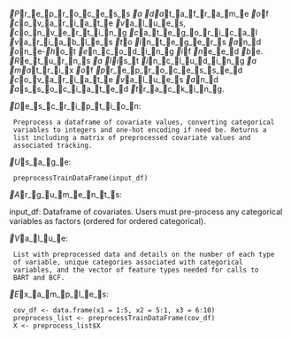 _P_r_e_p_r_o_c_e_s_s _a _d_a_t_a_f_r_a_m_e _o_f _c_o_v_a_r_i_a_t_e _v_a_l_u_e_s, _c_o_n_v_e_r_t_i_n_g _c_a_t_e_g_o_r_i_c_a_l
_v_a_r_i_a_b_l_e_s _t_o _i_n_t_e_g_e_r_s _a_n_d _o_n_e-_h_o_t _e_n_c_o_d_i_n_g _i_f _n_e_e_d _b_e. _R_e_t_u_r_n_s _a _l_i_s_t
_i_n_c_l_u_d_i_n_g _a _m_a_t_r_i_x _o_f _p_r_e_p_r_o_c_e_s_s_e_d _c_o_v_a_r_i_a_t_e _v_a_l_u_e_s _a_n_d _a_s_s_o_c_i_a_t_e_d
_t_r_a_c_k_i_n_g.

_D_e_s_c_r_i_p_t_i_o_n:

     Preprocess a dataframe of covariate values, converting categorical
     variables to integers and one-hot encoding if need be. Returns a
     list including a matrix of preprocessed covariate values and
     associated tracking.

_U_s_a_g_e:

     preprocessTrainDataFrame(input_df)
     
_A_r_g_u_m_e_n_t_s:

input_df: Dataframe of covariates. Users must pre-process any
          categorical variables as factors (ordered for ordered
          categorical).

_V_a_l_u_e:

     List with preprocessed data and details on the number of each type
     of variable, unique categories associated with categorical
     variables, and the vector of feature types needed for calls to
     BART and BCF.

_E_x_a_m_p_l_e_s:

     cov_df <- data.frame(x1 = 1:5, x2 = 5:1, x3 = 6:10)
     preprocess_list <- preprocessTrainDataFrame(cov_df)
     X <- preprocess_list$X
     
